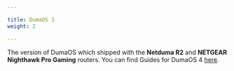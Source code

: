 ```yaml
---

title: DumaOS 3
weight: 2

---
```


The version of DumaOS which shipped with the __Netduma R2__ and __NETGEAR Nighthawk Pro Gaming__ routers. You can find Guides for DumaOS 4 [here](/docs/dumaos-4).